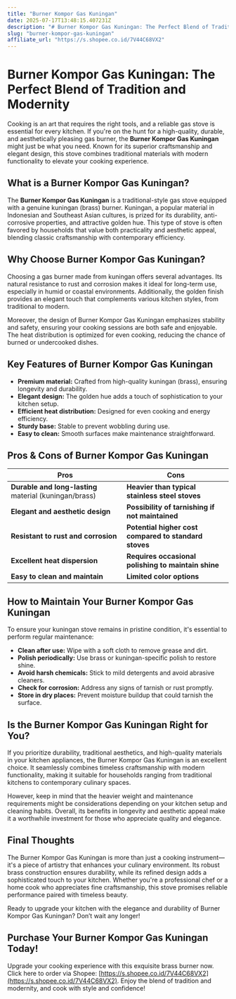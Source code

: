 ```yaml
---
title: "Burner Kompor Gas Kuningan"
date: 2025-07-17T13:48:15.407231Z
description: "# Burner Kompor Gas Kuningan: The Perfect Blend of Tradition and Modernity..."
slug: "burner-kompor-gas-kuningan"
affiliate_url: "https://s.shopee.co.id/7V44C68VX2"
---
```

# Burner Kompor Gas Kuningan: The Perfect Blend of Tradition and Modernity

Cooking is an art that requires the right tools, and a reliable gas stove is essential for every kitchen. If you're on the hunt for a high-quality, durable, and aesthetically pleasing gas burner, the **Burner Kompor Gas Kuningan** might just be what you need. Known for its superior craftsmanship and elegant design, this stove combines traditional materials with modern functionality to elevate your cooking experience.

## What is a Burner Kompor Gas Kuningan?

The **Burner Kompor Gas Kuningan** is a traditional-style gas stove equipped with a genuine kuningan (brass) burner. Kuningan, a popular material in Indonesian and Southeast Asian cultures, is prized for its durability, anti-corrosive properties, and attractive golden hue. This type of stove is often favored by households that value both practicality and aesthetic appeal, blending classic craftsmanship with contemporary efficiency.

## Why Choose Burner Kompor Gas Kuningan?

Choosing a gas burner made from kuningan offers several advantages. Its natural resistance to rust and corrosion makes it ideal for long-term use, especially in humid or coastal environments. Additionally, the golden finish provides an elegant touch that complements various kitchen styles, from traditional to modern.

Moreover, the design of Burner Kompor Gas Kuningan emphasizes stability and safety, ensuring your cooking sessions are both safe and enjoyable. The heat distribution is optimized for even cooking, reducing the chance of burned or undercooked dishes.

## Key Features of Burner Kompor Gas Kuningan

- **Premium material:** Crafted from high-quality kuningan (brass), ensuring longevity and durability.
- **Elegant design:** The golden hue adds a touch of sophistication to your kitchen setup.
- **Efficient heat distribution:** Designed for even cooking and energy efficiency.
- **Sturdy base:** Stable to prevent wobbling during use.
- **Easy to clean:** Smooth surfaces make maintenance straightforward.

## Pros & Cons of Burner Kompor Gas Kuningan

| Pros                                                   | Cons                                             |
|--------------------------------------------------------|--------------------------------------------------|
| **Durable and long-lasting** material (kuningan/brass) | **Heavier than typical stainless steel stoves**  |
| **Elegant and aesthetic design**                        | **Possibility of tarnishing if not maintained**|
| **Resistant to rust and corrosion**                     | **Potential higher cost compared to standard stoves**|
| **Excellent heat dispersion**                            | **Requires occasional polishing to maintain shine**|
| **Easy to clean and maintain**                            | **Limited color options**                        |

## How to Maintain Your Burner Kompor Gas Kuningan

To ensure your kuningan stove remains in pristine condition, it's essential to perform regular maintenance:

- **Clean after use:** Wipe with a soft cloth to remove grease and dirt.
- **Polish periodically:** Use brass or kuningan-specific polish to restore shine.
- **Avoid harsh chemicals:** Stick to mild detergents and avoid abrasive cleaners.
- **Check for corrosion:** Address any signs of tarnish or rust promptly.
- **Store in dry places:** Prevent moisture buildup that could tarnish the surface.

## Is the Burner Kompor Gas Kuningan Right for You?

If you prioritize durability, traditional aesthetics, and high-quality materials in your kitchen appliances, the Burner Kompor Gas Kuningan is an excellent choice. It seamlessly combines timeless craftsmanship with modern functionality, making it suitable for households ranging from traditional kitchens to contemporary culinary spaces.

However, keep in mind that the heavier weight and maintenance requirements might be considerations depending on your kitchen setup and cleaning habits. Overall, its benefits in longevity and aesthetic appeal make it a worthwhile investment for those who appreciate quality and elegance.

## Final Thoughts

The Burner Kompor Gas Kuningan is more than just a cooking instrument—it's a piece of artistry that enhances your culinary environment. Its robust brass construction ensures durability, while its refined design adds a sophisticated touch to your kitchen. Whether you're a professional chef or a home cook who appreciates fine craftsmanship, this stove promises reliable performance paired with timeless beauty.

Ready to upgrade your kitchen with the elegance and durability of Burner Kompor Gas Kuningan? Don’t wait any longer!

## Purchase Your Burner Kompor Gas Kuningan Today!

Upgrade your cooking experience with this exquisite brass burner now. Click here to order via Shopee: [https://s.shopee.co.id/7V44C68VX2](https://s.shopee.co.id/7V44C68VX2). Enjoy the blend of tradition and modernity, and cook with style and confidence!